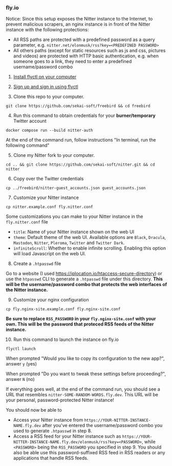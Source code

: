 ### fly.io
Notice: Since this setup exposes the Nitter instance to the Internet, to prevent malicious scrapers, an nginx instance is in front of the Nitter instance with the following protections:

* All RSS paths are protected with a predefined password as a query parameter, e.g. `nitter.net/elonmusk/rss?key=<PREDEFINED PASSWORD>`
* All others paths (except for static resources such as js and css, pictures and videos) are protected with HTTP basic authentication, e.g. when someone goes to a link, they need to enter a predefined username/password combo

1. [Install flyctl on your computer](https://fly.io/docs/hands-on/install-flyctl/)

2. [Sign up and sign in using flyctl](https://fly.io/docs/hands-on/sign-up-sign-in/)

3. Clone this repo to your computer.
```
git clone https://github.com/sekai-soft/freebird && cd freebird
```

4. Run this command to obtain credentials for your **burner/temporary** Twitter account
```
docker compose run --build nitter-auth
```
At the end of the command run, follow instructions "In terminal, run the following command"

5. Clone my Nitter fork to your computer.
```
cd .. && git clone https://github.com/sekai-soft/nitter.git && cd nitter
```

6. Copy over the Twitter credentials
```
cp ../freebird/nitter-guest_accounts.json guest_accounts.json
```

7. Customize your Nitter instance
```
cp nitter.example.conf fly.nitter.conf
```
Some customizations you can make to your Nitter instance in the `fly.nitter.conf` file
* `title`: Name of your Nitter instance shown on the web UI
* `theme`: Default theme of the web UI. Available options are `Black`, `Dracula`, `Mastodon`, `Nitter`, `Pleroma`, `Twitter` and `Twitter Dark`.
* `infiniteScroll`: Whether to enable infinite scrolling. Enabling this option will load Javascript on the web UI.

8. Create a `.htpasswd` file

Go to a website (I used https://iplocation.io/htaccess-secure-directory) or use the `htpasswd` CLI to generate a `.htpasswd` file under this directory. **This will be the username/password combo that protects the web interfaces of the Nitter instance.**

9. Customize your nginx configuration
```
cp fly.nginx-site.example.conf fly.nginx-site.conf
```
**Be sure to replace `RSS_PASSWORD` in your `fly.nginx-site.conf` with your own. This will be the password that proteced RSS feeds of the Nitter instance.**

10. Run this command to launch the instance on fly.io
```
flyctl launch
```
When prompted "Would you like to copy its configuration to the new app?", answer `y` (yes)

When prompted "Do you want to tweak these settings before proceeding?", answer `N` (no)

If everything goes well, at the end of the command run, you should see a URL that resembles `nitter-SOME-RANDOM-WORDS.fly.dev`. This URL will be your personal, password-protected Nitter instance!

You should now be able to
* Access your Nitter instance from `https://YOUR-NITTER-INSTANCE-NAME.fly.dev` after you've entered the username/password combo you used to generate `.htpasswd` in step 8.
* Access a RSS feed for your Nitter instance such as `https://YOUR-NITTER-INSTANCE-NAME.fly.dev/elonmusk/rss?key=<PASSWORD>`, while `<PASSWORD>` being the `RSS_PASSWORD` you specified in step 9. You should also be able use this password-suffixed RSS feed in RSS readers or any applications that handle RSS feeds.
